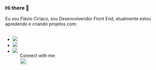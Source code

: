 ### Hi there 👋

Eu sou Flávio Ciríaco, sou Desenvolvendor Front End, atualmente estou apredendo e criando projetos com:
<br>
<br>

<ul>
  <li><img src="https://img.shields.io/badge/HTML5-E34F26?style=for-the-badge&logo=html5&logoColor=white" />
  <li><img src="https://img.shields.io/badge/CSS3-1572B6?style=for-the-badge&logo=css3&logoColor=white" /> 
  <li><img src="https://img.shields.io/badge/JavaScript-F7DF1E?style=for-the-badge&logo=javascript&logoColor=black" />
<ul>
Connect with me:
<br>
<a href="https://www.linkedin.com/feed/">
<img align="left" alt="Linkedin" width="22px"src="https://cdn.jsdelivr.net/npm/simple-icons@v3/icons/linkedin.svg" />
  </a>
